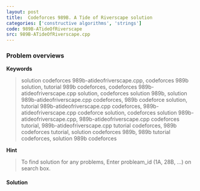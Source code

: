 ```yaml
---
layout: post
title:  Codeforces 989B. A Tide of Riverscape solution
categories: ['constructive algorithms', 'strings']
code: 989B-ATideOfRiverscape
src: 989B-ATideOfRiverscape.cpp
---
```

### **Problem overviews**

**Keywords**
> solution codeforces 989b-atideofriverscape.cpp, codeforces 989b solution, tutorial 989b codeforces, codeforces 989b-atideofriverscape.cpp solution, codeforces solution 989b, solution 989b-atideofriverscape.cpp codeforces, 989b codeforce solution, tutorial 989b-atideofriverscape.cpp codeforces, 989b-atideofriverscape.cpp codeforce solution, codeforces solution 989b-atideofriverscape.cpp, 989b-atideofriverscape.cpp codeforces tutorial, 989b-atideofriverscape.cpp tutorial codeforces, 989b codeforces tutorial, solution codeforces 989b, 989b tutorial codeforces, solution 989b codeforces

**Hint**
> To find solution for any problems, Enter probleam_id (1A, 28B, ...) on search box. 

#### **Solution**



